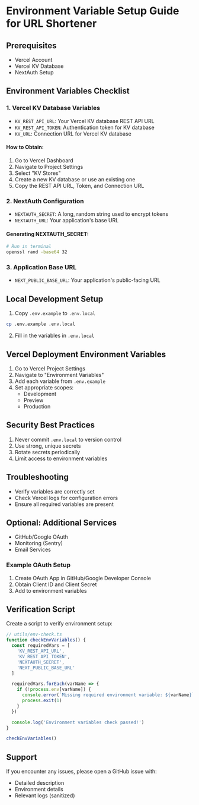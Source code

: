 # Environment Variable Setup Guide for URL Shortener

## Prerequisites
- Vercel Account
- Vercel KV Database
- NextAuth Setup

## Environment Variables Checklist

### 1. Vercel KV Database Variables
- `KV_REST_API_URL`: Your Vercel KV database REST API URL
- `KV_REST_API_TOKEN`: Authentication token for KV database
- `KV_URL`: Connection URL for Vercel KV database

#### How to Obtain:
1. Go to Vercel Dashboard
2. Navigate to Project Settings
3. Select "KV Stores"
4. Create a new KV database or use an existing one
5. Copy the REST API URL, Token, and Connection URL

### 2. NextAuth Configuration
- `NEXTAUTH_SECRET`: A long, random string used to encrypt tokens
- `NEXTAUTH_URL`: Your application's base URL

#### Generating NEXTAUTH_SECRET:
```bash
# Run in terminal
openssl rand -base64 32
```

### 3. Application Base URL
- `NEXT_PUBLIC_BASE_URL`: Your application's public-facing URL

## Local Development Setup

1. Copy `.env.example` to `.env.local`
```bash
cp .env.example .env.local
```

2. Fill in the variables in `.env.local`

## Vercel Deployment Environment Variables

1. Go to Vercel Project Settings
2. Navigate to "Environment Variables"
3. Add each variable from `.env.example`
4. Set appropriate scopes:
   - Development
   - Preview
   - Production

## Security Best Practices

1. Never commit `.env.local` to version control
2. Use strong, unique secrets
3. Rotate secrets periodically
4. Limit access to environment variables

## Troubleshooting

- Verify variables are correctly set
- Check Vercel logs for configuration errors
- Ensure all required variables are present

## Optional: Additional Services

- GitHub/Google OAuth
- Monitoring (Sentry)
- Email Services

### Example OAuth Setup
1. Create OAuth App in GitHub/Google Developer Console
2. Obtain Client ID and Client Secret
3. Add to environment variables

## Verification Script

Create a script to verify environment setup:

```typescript
// utils/env-check.ts
function checkEnvVariables() {
  const requiredVars = [
    'KV_REST_API_URL',
    'KV_REST_API_TOKEN',
    'NEXTAUTH_SECRET',
    'NEXT_PUBLIC_BASE_URL'
  ]

  requiredVars.forEach(varName => {
    if (!process.env[varName]) {
      console.error(`Missing required environment variable: ${varName}`)
      process.exit(1)
    }
  })

  console.log('Environment variables check passed!')
}

checkEnvVariables()
```

## Support

If you encounter any issues, please open a GitHub issue with:
- Detailed description
- Environment details
- Relevant logs (sanitized)
